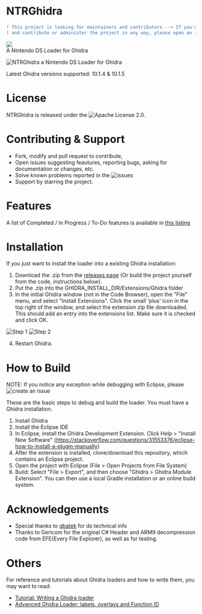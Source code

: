 # NTRGhidra

```diff
! This project is looking for maintainers and contributors --> If you'd like to join this effort
! and contribute or administer the project in any way, please open an issue to get in touch. Thank you!
```

![](https://img.shields.io/github/issues/pedro-javierf/NTRGhidra/bug)<br>
A Nintendo DS Loader for Ghidra

![NTRGhidra a Nintendo DS Loader for Ghidra](https://user-images.githubusercontent.com/16199912/56060896-12690380-5d36-11e9-802e-8c7e70cd481e.png)

Latest Ghidra versions supported: 10.1.4 & 10.1.5


# License
NTRGhidra is released under the ![Apache License 2.0](https://github.com/pedro-javierf/NTRGhidra/blob/master/LICENSE).

# Contributing & Support
* Fork, modify and pull request to contribute,
* Open issues suggesting feautures, reporting bugs, asking for documentation or changes, etc.
* Solve known problems reported in the ![issues](https://github.com/pedro-javierf/NTRGhidra/issues) 
* Support by starring the project.

# Features
A list of Completed / In Progress / To-Do features is available in [this listing](https://github.com/pedro-javierf/NTRGhidra/projects/1)

# Installation
If you just want to install the loader into a existing Ghidra installation:

1. Download the .zip from the [releases page](https://github.com/pedro-javierf/NTRGhidra/releases) (Or build the project yourself from the code, instructions below).
2. Put the .zip into the GHIDRA_INSTALL_DIR/Extensions/Ghidra folder
3. In the initial Ghidra window (not in the Code Browser), open the "File" menu, and select "Install Extensions". Click the small 'plus' icon in the top right of the window, and select the extension zip file downloaded. This should add an entry into the extensions list. Make sure it is checked and click OK.

![Step 1](install1.png)
![Step 2](install2.PNG)

4. Restart Ghidra.

# How to Build

NOTE: If you notice any exception while debugging with Eclipse, please ![create an issue](https://github.com/pedro-javierf/NTRGhidra/issues)

These are the basic steps to debug and build the loader. You must have a Ghidra installation.

1. Install Ghidra
2. Install the Eclipse IDE
3. In Eclipse, install the Ghidra Development Extension. Click Help > "Install New Software" (https://stackoverflow.com/questions/31553376/eclipse-how-to-install-a-plugin-manually)
4. After the extension is installed, clone/download this repository, which contains an Eclipse project.
5. Open the project with Eclipse (File > Open Projects from File System)
6. Build: Select "File > Export", and then choose "Ghidra > Ghidra Module Extension". You can then use a local Gradle installation or an online build system.

# Acknowledgements
* Special thanks to [gbatek](https://problemkaputt.de/gbatek.htm) for ds technical info
* Thanks to Gericom for the original C# Header and ARM9 decompression code from EFE(Every File Explorer), as well as for testing.

# Others
For reference and tutorials about Ghidra loaders and how to write them, you may want to read:
* [Tutorial: Writing a Ghidra loader](https://pedro-javierf.github.io/devblog/tutorialwritingaghidraloader/)
* [Advanced Ghidra Loader: labels, overlays and Function ID](https://pedro-javierf.github.io/devblog/advancedghidraloader/)
